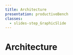 ```yaml
---
title: Architecture
presentation: productiveBench
classes:
  - slides-step_GraphicSlide
---
```



 <div class="ContentAligner ContentAligner-Vertical">
  <div class="title__container ContentAligner-CenterCenter">
      <h1 class="SlideMainTitle u-sans u-bold">Architecture</h1>
      <div class="SlideTitleUnderline"></div>
  </div>
  <div class="ContentAligner-CenterCenter">
      <div class="wpt-architecture"></div>
  </div>
</div>


<style>
rect {
  stroke: #eee;
  fill: #b5d7f2;
  fill-opacity: .8;
}

rect.parent {
  cursor: pointer;
  fill: #508cbf;
}

text.parent {
  fill: #fff;
}

rect.mid {
  fill: #7fb3de ;
}

text {
  pointer-events: none;
  font-weight: bold;
  fill: #3c3c3e;
}
</style>
